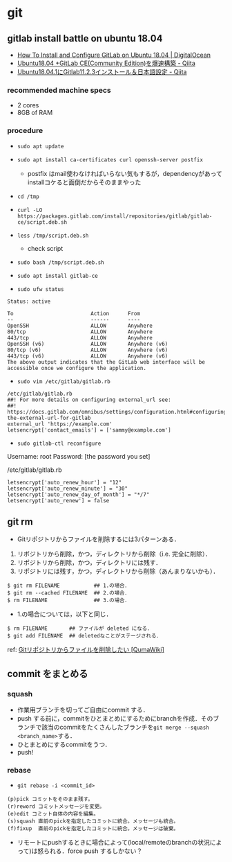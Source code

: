 # git

## gitlab install battle on ubuntu 18.04
- [How To Install and Configure GitLab on Ubuntu 18.04 | DigitalOcean](https://www.digitalocean.com/community/tutorials/how-to-install-and-configure-gitlab-on-ubuntu-18-04)
- [Ubuntu18.04 +GitLab CE(Community Edition)を爆速構築 - Qiita](https://qiita.com/win-chanma/items/37680a4384be77f2a9e2)
- [Ubuntu18.04.1にGitlab11.2.3インストール＆日本語設定 - Qiita](https://qiita.com/hiko_t/items/263d6429b7fa9d2a001f)

### recommended machine specs
- 2 cores
- 8GB of RAM

### procedure
- `sudo apt update`
- `sudo apt install ca-certificates curl openssh-server postfix`
  - postfix はmail使わなければいらない気もするが，dependencyがあってinstallコケると面倒だからそのままやった
- `cd /tmp`
- `curl -LO https://packages.gitlab.com/install/repositories/gitlab/gitlab-ce/script.deb.sh`

- `less /tmp/script.deb.sh`
  - check script

- `sudo bash /tmp/script.deb.sh`
- `sudo apt install gitlab-ce`

- `sudo ufw status`
```
Status: active

To                         Action      From
--                         ------      ----
OpenSSH                    ALLOW       Anywhere
80/tcp                     ALLOW       Anywhere
443/tcp                    ALLOW       Anywhere
OpenSSH (v6)               ALLOW       Anywhere (v6)
80/tcp (v6)                ALLOW       Anywhere (v6)
443/tcp (v6)               ALLOW       Anywhere (v6)
The above output indicates that the GitLab web interface will be accessible once we configure the application.
```
- `sudo vim /etc/gitlab/gitlab.rb`

```
/etc/gitlab/gitlab.rb
##! For more details on configuring external_url see:
##! https://docs.gitlab.com/omnibus/settings/configuration.html#configuring-the-external-url-for-gitlab
external_url 'https://example.com'
letsencrypt['contact_emails'] = ['sammy@example.com']
```
- `sudo gitlab-ctl reconfigure`

Username: root
Password: [the password you set]

/etc/gitlab/gitlab.rb
```
letsencrypt['auto_renew_hour'] = "12"
letsencrypt['auto_renew_minute'] = "30"
letsencrypt['auto_renew_day_of_month'] = "*/7"
letsencrypt['auto_renew'] = false
```

## git rm
- Gitリポジトリからファイルを削除するには3パターンある．
1. リポジトリから削除，かつ，ディレクトリから削除（i.e. 完全に削除）．
2. リポジトリから削除，かつ，ディレクトリには残す．
3. リポジトリには残す，かつ，ディレクトリから削除（あんまりないかも）．

```
$ git rm FILENAME           ## 1.の場合．
$ git rm --cached FILENAME  ## 2.の場合．
$ rm FILENAME               ## 3.の場合．
```

- 1.の場合については，以下と同じ．
```
$ rm FILENAME       ## ファイルが deleted になる．
$ git add FILENAME  ## deletedなことがステージされる．
```
ref: [Gitリポジトリからファイルを削除したい [QumaWiki]](https://www-he.scphys.kyoto-u.ac.jp/member/shotakaha/dokuwiki/doku.php?id=toolbox:git:rm:start)

## commit をまとめる
### squash
- 作業用ブランチを切ってご自由にcommit する．
- push する前に，commitをひとまとめにするためにbranchを作成．そのブランチで該当のcommitをたくさんしたブランチを`git merge --squash <branch_name>`する．
- ひとまとめにするcommitをうつ．
- push!

### rebase
- `git rebase -i <commit_id>`
```
(p)pick コミットをそのまま残す。
(r)reword コミットメッセージを変更。
(e)edit コミット自体の内容を編集。
(s)squash 直前のpickを指定したコミットに統合。メッセージも統合。
(f)fixup  直前のpickを指定したコミットに統合。メッセージは破棄。
```
- リモートにpushするときに場合によって(local/remoteのbranchの状況によって)は怒られる．force push するしかない？
